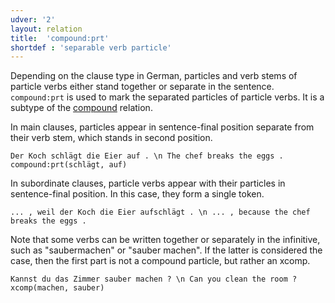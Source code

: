 ```yaml
---
udver: '2'
layout: relation
title:  'compound:prt'
shortdef : 'separable verb particle'
---
```


Depending on the clause type in German, particles and verb stems of particle verbs either stand together or separate in the sentence. `compound:prt` is used to mark the separated particles of particle verbs. It is a subtype of the [compound]() relation.

In main clauses, particles appear in sentence-final position separate from their verb stem, which stands in second position.

~~~ sdparse
Der Koch schlägt die Eier auf . \n The chef breaks the eggs .
compound:prt(schlägt, auf)
~~~

In subordinate clauses, particle verbs appear with their particles in sentence-final position. In this case, they form a single token.

~~~ sdparse
... , weil der Koch die Eier aufschlägt . \n ... , because the chef breaks the eggs .
~~~

Note that some verbs can be written together or separately in the infinitive, such as "saubermachen" or "sauber machen". If the latter is considered the case, then the first part is not a compound particle, but rather an xcomp.

~~~ sdparse
Kannst du das Zimmer sauber machen ? \n Can you clean the room ?
xcomp(machen, sauber)
~~~
<!-- Interlanguage links updated So kvě 14 19:03:16 CEST 2022 -->
